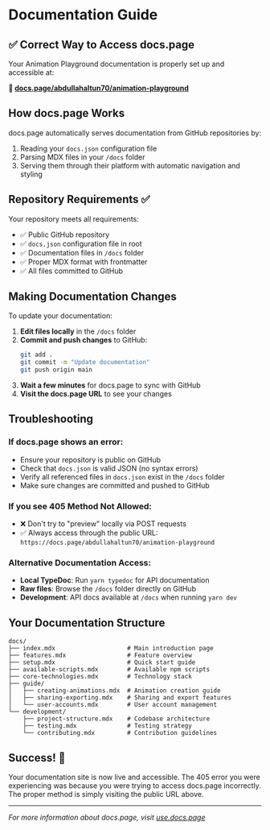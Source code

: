 # Documentation Guide

## ✅ Correct Way to Access docs.page

Your Animation Playground documentation is properly set up and accessible at:

**🔗 [docs.page/abdullahaltun70/animation-playground](https://docs.page/abdullahaltun70/animation-playground)**

## How docs.page Works

docs.page automatically serves documentation from GitHub repositories by:

1. Reading your `docs.json` configuration file
2. Parsing MDX files in your `/docs` folder
3. Serving them through their platform with automatic navigation and styling

## Repository Requirements ✅

Your repository meets all requirements:

- ✅ Public GitHub repository
- ✅ `docs.json` configuration file in root
- ✅ Documentation files in `/docs` folder
- ✅ Proper MDX format with frontmatter
- ✅ All files committed to GitHub

## Making Documentation Changes

To update your documentation:

1. **Edit files locally** in the `/docs` folder
2. **Commit and push changes** to GitHub:
   ```bash
   git add .
   git commit -m "Update documentation"
   git push origin main
   ```
3. **Wait a few minutes** for docs.page to sync with GitHub
4. **Visit the docs.page URL** to see your changes

## Troubleshooting

### If docs.page shows an error:

- Ensure your repository is public on GitHub
- Check that `docs.json` is valid JSON (no syntax errors)
- Verify all referenced files in `docs.json` exist in the `/docs` folder
- Make sure changes are committed and pushed to GitHub

### If you see 405 Method Not Allowed:

- ❌ Don't try to "preview" locally via POST requests
- ✅ Always access through the public URL: `https://docs.page/abdullahaltun70/animation-playground`

### Alternative Documentation Access:

- **Local TypeDoc**: Run `yarn typedoc` for API documentation
- **Raw files**: Browse the `/docs` folder directly on GitHub
- **Development**: API docs available at `/docs` when running `yarn dev`

## Your Documentation Structure

```
docs/
├── index.mdx                    # Main introduction page
├── features.mdx                 # Feature overview
├── setup.mdx                    # Quick start guide
├── available-scripts.mdx        # Available npm scripts
├── core-technologies.mdx        # Technology stack
├── guide/
│   ├── creating-animations.mdx  # Animation creation guide
│   ├── sharing-exporting.mdx    # Sharing and export features
│   └── user-accounts.mdx        # User account management
└── development/
    ├── project-structure.mdx    # Codebase architecture
    ├── testing.mdx              # Testing strategy
    └── contributing.mdx         # Contribution guidelines
```

## Success! 🎉

Your documentation site is now live and accessible. The 405 error you were experiencing was because you were trying to access docs.page incorrectly. The proper method is simply visiting the public URL above.

---

_For more information about docs.page, visit [use.docs.page](https://use.docs.page/)_
